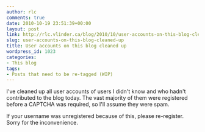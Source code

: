 ```yaml
---
author: rlc
comments: true
date: 2010-10-19 23:51:39+00:00
layout: post
link: http://rlc.vlinder.ca/blog/2010/10/user-accounts-on-this-blog-cleaned-up/
slug: user-accounts-on-this-blog-cleaned-up
title: User accounts on this blog cleaned up
wordpress_id: 1023
categories:
- This blog
tags:
- Posts that need to be re-tagged (WIP)
---
```


I've cleaned up all user accounts of users I didn't know and who hadn't contributed to the blog today. The vast majority of them were registered before a CAPTCHA was required, so I'll assume they were spam.

If your username was unregistered because of this, please re-register. Sorry for the inconvenience.
